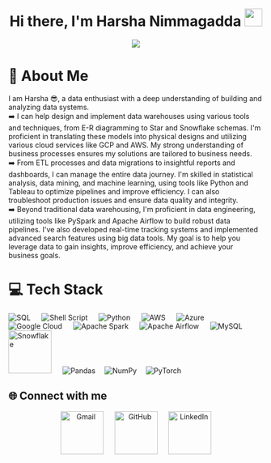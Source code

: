 <h1 align="center">Hi there, I'm Harsha Nimmagadda <img src="https://media.giphy.com/media/hvRJCLFzcasrR4ia7z/giphy.gif" width="35"> </h1>
<p align="center">
  <a href="https://github.com/DenverCoder1/readme-typing-svg"><img src="https://readme-typing-svg.herokuapp.com?font=Time+New+Roman&color=%23C8BE25&size=25&center=true&vCenter=true&width=600&height=100&lines=Computer+Science+Grad;Data+Enthusiast;Always+learning+new+things"></a>
</p>

# 💫 About Me
I am Harsha :sunglasses:, a data enthusiast with a deep understanding of building and analyzing data systems.
<br> :arrow_right: I can help design and implement data warehouses using various tools and techniques, from E-R diagramming to Star and Snowflake schemas. I'm proficient in translating these models into physical designs and utilizing various cloud services like GCP and AWS. My strong understanding of business processes ensures my solutions are tailored to business needs.
<br> :arrow_right: From ETL processes and data migrations to insightful reports and dashboards, I can manage the entire data journey. I'm skilled in statistical analysis, data mining, and machine learning, using tools like Python and Tableau to optimize pipelines and improve efficiency. I can also troubleshoot production issues and ensure data quality and integrity.
<br>:arrow_right: Beyond traditional data warehousing, I'm proficient in data engineering, utilizing tools like PySpark and Apache Airflow to build robust data pipelines. I've also developed real-time tracking systems and implemented advanced search features using big data tools. My goal is to help you leverage data to gain insights, improve efficiency, and achieve your business goals.


# 💻 Tech Stack
![SQL](https://img.shields.io/badge/sql-%23323330.svg?style=for-the-badge&logo=sql&logoColor=orange) &emsp; 
![Shell Script](https://img.shields.io/badge/shell_script-%23121011.svg?style=for-the-badge&logo=gnu-bash&logoColor=white) &emsp; 
![Python](https://img.shields.io/badge/python-3670A0?style=for-the-badge&logo=python&logoColor=ffdd54) &emsp; 
![AWS](https://img.shields.io/badge/AWS-%23FF9900.svg?style=for-the-badge&logo=amazon-aws&logoColor=white) &emsp; 
![Azure](https://img.shields.io/badge/azure-%230072C6.svg?style=for-the-badge&logo=microsoftazure&logoColor=white) &emsp; 
![Google Cloud](https://img.shields.io/badge/GoogleCloud-%234285F4.svg?style=for-the-badge&logo=google-cloud&logoColor=white) &emsp; 
![Apache Spark](https://img.shields.io/badge/Apache%20Spark-FDEE21?style=for-the-badge&logo=apachespark&logoColor=black) &emsp; 
![Apache Airflow](https://img.shields.io/badge/Apache%20Airflow-017CEE?style=for-the-badge&logo=Apache%20Airflow&logoColor=white) &emsp; 
![MySQL](https://img.shields.io/badge/mysql-%2300000f.svg?style=for-the-badge&logo=mysql&logoColor=white) &emsp; 
<img img src="https://img.shields.io/badge/snowflake-white?logo=snowflake&logoColor=blue" alt="Snowflake" width="85" />  &emsp; 
![Pandas](https://img.shields.io/badge/pandas-%23150458.svg?style=for-the-badge&logo=pandas&logoColor=white)&emsp; 
![NumPy](https://img.shields.io/badge/numpy-%23013243.svg?style=for-the-badge&logo=numpy&logoColor=white)&emsp; 
![PyTorch](https://img.shields.io/badge/PyTorch-%23EE4C2C.svg?style=for-the-badge&logo=PyTorch&logoColor=white)


## :globe_with_meridians: Connect with me

<p align="center">
	<a href="mailto:harshanimmag@gmail.com"><img img src="https://img.shields.io/badge/gmail-%23EA4335.svg?style=plastic&logo=gmail&logoColor=white" alt="Gmail" width="85" /></a> &emsp; 
	<a href="https://github.com/"><img src="https://img.shields.io/badge/github-%23181717.svg?style=plastic&logo=github&logoColor=white" alt="GitHub" width="85" /></a> &emsp; 
	<a href="https://www.linkedin.com/in/"><img src="https://img.shields.io/badge/linkedin-%230A66C2.svg?style=plastic&logo=linkedin&logoColor=white" alt="LinkedIn" width="85" /></a>
</p>



<!--
# 📊 GitHub Stats:
![](https://github-readme-stats.vercel.app/api?username=SreeHarsha72&theme=default&hide_border=true&include_all_commits=false&count_private=false)<br/>
![](https://github-readme-streak-stats.herokuapp.com/?user=SreeHarsha72&theme=default&hide_border=true)<br/>
![](https://github-readme-stats.vercel.app/api/top-langs/?username=SreeHarsha72&theme=default&hide_border=true&include_all_commits=false&count_private=false&layout=compact)  
-->

<!--
[![](https://visitcount.itsvg.in/api?id=SreeHarsha72&icon=0&color=0)](https://visitcount.itsvg.in)
-->


<!--
**SreeHarsha72/SreeHarsha72** is a ✨ _special_ ✨ repository because its `README.md` (this file) appears on your GitHub profile.

Here are some ideas to get you started:

- 🔭 I’m currently working on ...
- 🌱 I’m currently learning ...
- 👯 I’m looking to collaborate on ...
- 🤔 I’m looking for help with ...
- 💬 Ask me about ...
- 📫 How to reach me: ...
- 😄 Pronouns: ...
- ⚡ Fun fact: ...
-->
